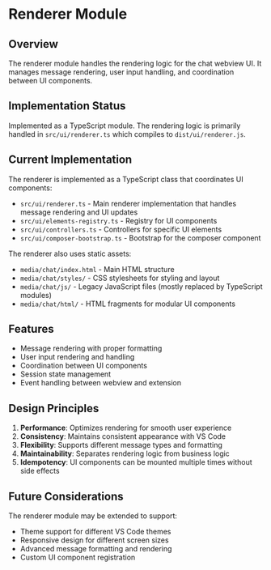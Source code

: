 # Renderer Module

## Overview

The renderer module handles the rendering logic for the chat webview UI. It manages message rendering, user input handling, and coordination between UI components.

## Implementation Status

Implemented as a TypeScript module. The rendering logic is primarily handled in `src/ui/renderer.ts` which compiles to `dist/ui/renderer.js`.

## Current Implementation

The renderer is implemented as a TypeScript class that coordinates UI components:
- `src/ui/renderer.ts` - Main renderer implementation that handles message rendering and UI updates
- `src/ui/elements-registry.ts` - Registry for UI components
- `src/ui/controllers.ts` - Controllers for specific UI elements
- `src/ui/composer-bootstrap.ts` - Bootstrap for the composer component

The renderer also uses static assets:
- `media/chat/index.html` - Main HTML structure
- `media/chat/styles/` - CSS stylesheets for styling and layout
- `media/chat/js/` - Legacy JavaScript files (mostly replaced by TypeScript modules)
- `media/chat/html/` - HTML fragments for modular UI components

## Features

- Message rendering with proper formatting
- User input rendering and handling
- Coordination between UI components
- Session state management
- Event handling between webview and extension

## Design Principles

1. **Performance**: Optimizes rendering for smooth user experience
2. **Consistency**: Maintains consistent appearance with VS Code
3. **Flexibility**: Supports different message types and formatting
4. **Maintainability**: Separates rendering logic from business logic
5. **Idempotency**: UI components can be mounted multiple times without side effects

## Future Considerations

The renderer module may be extended to support:
- Theme support for different VS Code themes
- Responsive design for different screen sizes
- Advanced message formatting and rendering
- Custom UI component registration
